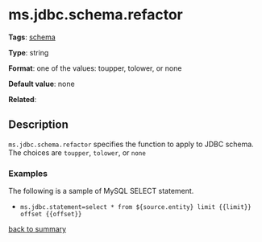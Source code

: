 # ms.jdbc.schema.refactor

**Tags**: 
[schema](categories.md#schema-properties)

**Type**: string

**Format**: one of the values: toupper, tolower, or none

**Default value**: none

**Related**:

## Description

`ms.jdbc.schema.refactor` specifies the function to apply to JDBC schema.
The choices are `toupper`, `tolower`, or `none`

### Examples

The following is a sample of MySQL SELECT statement.

- `ms.jdbc.statement=select * from ${source.entity} limit {{limit}} offset {{offset}}`

[back to summary](summary.md#msjdbcschemarefactor)
